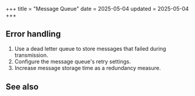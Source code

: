 +++
title = "Message Queue"
date = 2025-05-04
updated = 2025-05-04
+++

## Error handling

1.  Use a dead letter queue to store messages that failed during transmission.
1.  Configure the message queue's retry settings.
1.  Increase message storage time as a redundancy measure.

## See also

